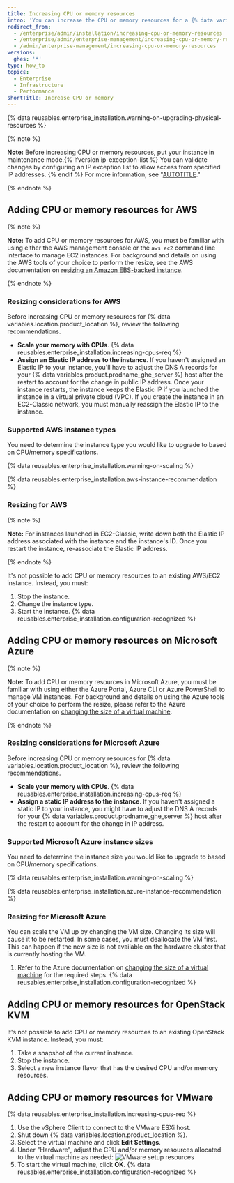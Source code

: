 ```yaml
---
title: Increasing CPU or memory resources
intro: 'You can increase the CPU or memory resources for a {% data variables.product.prodname_ghe_server %} instance.'
redirect_from:
  - /enterprise/admin/installation/increasing-cpu-or-memory-resources
  - /enterprise/admin/enterprise-management/increasing-cpu-or-memory-resources
  - /admin/enterprise-management/increasing-cpu-or-memory-resources
versions:
  ghes: '*'
type: how_to
topics:
  - Enterprise
  - Infrastructure
  - Performance
shortTitle: Increase CPU or memory
---
```

{% data reusables.enterprise_installation.warning-on-upgrading-physical-resources %}

{% note %}

**Note:** Before increasing CPU or memory resources, put your instance in maintenance mode.{% ifversion ip-exception-list %} You can validate changes by configuring an IP exception list to allow access from specified IP addresses. {% endif %} For more information, see "[AUTOTITLE](/admin/configuration/configuring-your-enterprise/enabling-and-scheduling-maintenance-mode)."

{% endnote %}

## Adding CPU or memory resources for AWS

{% note %}

**Note:** To add CPU or memory resources for AWS, you must be familiar with using either the AWS management console or the `aws ec2` command line interface to manage EC2 instances. For background and details on using the AWS tools of your choice to perform the resize, see the AWS documentation on [resizing an Amazon EBS-backed instance](https://docs.aws.amazon.com/AWSEC2/latest/UserGuide/ec2-instance-resize.html).

{% endnote %}

### Resizing considerations for AWS

Before increasing CPU or memory resources for {% data variables.location.product_location %}, review the following recommendations.

- **Scale your memory with CPUs**. {% data reusables.enterprise_installation.increasing-cpus-req %}
- **Assign an Elastic IP address to the instance**. If you haven't assigned an Elastic IP to your instance, you'll have to adjust the DNS A records for your {% data variables.product.prodname_ghe_server %} host after the restart to account for the change in public IP address. Once your instance restarts, the instance keeps the Elastic IP if you launched the instance in a virtual private cloud (VPC). If you create the instance in an EC2-Classic network, you must manually reassign the Elastic IP to the instance.

### Supported AWS instance types

You need to determine the instance type you would like to upgrade to based on CPU/memory specifications.

{% data reusables.enterprise_installation.warning-on-scaling %}

{% data reusables.enterprise_installation.aws-instance-recommendation %}

### Resizing for AWS

{% note %}

**Note:** For instances launched in EC2-Classic, write down both the Elastic IP address associated with the instance and the instance's ID. Once you restart the instance, re-associate the Elastic IP address.

{% endnote %}

It's not possible to add CPU or memory resources to an existing AWS/EC2 instance. Instead, you must:

1. Stop the instance.
2. Change the instance type.
3. Start the instance.
{% data reusables.enterprise_installation.configuration-recognized %}

## Adding CPU or memory resources on Microsoft Azure

{% note %}

**Note:** To add CPU or memory resources in Microsoft Azure, you must be familiar with using either the Azure Portal, Azure CLI or Azure PowerShell to manage VM instances. For background and details on using the Azure tools of your choice to perform the resize, please refer to the Azure documentation on [changing the size of a virtual machine](https://docs.microsoft.com/en-us/azure/virtual-machines/resize-vm).

{% endnote %}

### Resizing considerations for Microsoft Azure

Before increasing CPU or memory resources for {% data variables.location.product_location %}, review the following recommendations.

- **Scale your memory with CPUs**. {% data reusables.enterprise_installation.increasing-cpus-req %}
- **Assign a static IP address to the instance**. If you haven't assigned a static IP to your instance, you might have to adjust the DNS A records for your {% data variables.product.prodname_ghe_server %} host after the restart to account for the change in IP address.

### Supported Microsoft Azure instance sizes

You need to determine the instance size you would like to upgrade to based on CPU/memory specifications.

{% data reusables.enterprise_installation.warning-on-scaling %}

{% data reusables.enterprise_installation.azure-instance-recommendation %}

### Resizing for Microsoft Azure

You can scale the VM up by changing the VM size. Changing its size will cause it to be restarted. In some cases, you must deallocate the VM first. This can happen if the new size is not available on the hardware cluster that is currently hosting the VM.

1. Refer to the Azure documentation on [changing the size of a virtual machine](https://docs.microsoft.com/en-us/azure/virtual-machines/resize-vm) for the required steps.
{% data reusables.enterprise_installation.configuration-recognized %}

## Adding CPU or memory resources for OpenStack KVM

It's not possible to add CPU or memory resources to an existing OpenStack KVM instance. Instead, you must:

1. Take a snapshot of the current instance.
2. Stop the instance.
3. Select a new instance flavor that has the desired CPU and/or memory resources.

## Adding CPU or memory resources for VMware

{% data reusables.enterprise_installation.increasing-cpus-req %}

1. Use the vSphere Client to connect to the VMware ESXi host.
2. Shut down {% data variables.location.product_location %}.
3. Select the virtual machine and click **Edit Settings**.
4. Under "Hardware", adjust the CPU and/or memory resources allocated to the virtual machine as needed:
![VMware setup resources](/assets/images/enterprise/vmware/vsphere-hardware-tab.png)
5. To start the virtual machine, click **OK**.
{% data reusables.enterprise_installation.configuration-recognized %}
